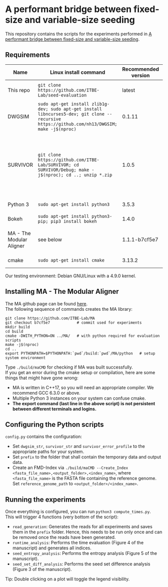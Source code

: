 # A performant bridge between fixed-size and variable-size seeding
This repository contains the scripts for the experiments performed in
[A performant bridge between fixed-size and variable-size seeding](https://doi.org/10.1101/825927 "bioRxiv - preprint").

## Requirements

| Name | Linux install command | Recommended version | Remarks |
|------|-----------------------|---------------------|-------------|
| This repo | `git clone https://github.com/ITBE-Lab/seed-evaluation` | latest | Core evaluation scripts. |
| DWGSIM | `sudo apt-get install zlib1g-dev; sudo apt-get install libncurses5-dev; git clone --recursive https://github.com/nh13/DWGSIM; make -j$(nproc)` | 0.1.11 | Tool for generating Illumina reads. |
| SURVIVOR | `git clone https://github.com/ITBE-Lab/SURVIVOR; cd SURVIVOR/Debug; make -j$(nproc); cd ..; unzip *.zip` | 1.0.5 | Tool for generating PacBio reads. (Modified by us, to generate specific amounts of reads.) |
| Python 3 | `sudo apt-get install python3` | 3.5.3 | Python 3 environment. |
| Bokeh | `sudo apt-get install python3-pip; pip3 install bokeh` | 1.4.0 | Plotting library. |
| MA - The Modular Aligner | see below | 1.1.1-b7cf5e7 | C++ library implementing all runtime critical code. |
| cmake | `sudo apt-get install cmake` | 3.13.2 | Compiling MA. |

Our testing environment: Debian GNU/Linux with a 4.9.0 kernel.

## Installing MA - The Modular Aligner

The MA github page can be found [here](https://github.com/ITBE-Lab/MA "The Modular Aligner"). \
The following sequence of commands creates the MA library:
```
git clone https://github.com/ITBE-Lab/MA
git checkout b7cf5e7            # commit used for experiments
mkdir build
cd build
cmake -DWITH_PYTHON=ON ../MA/   # with python required for evaluation scripts
make -j$(nproc)
cd ..
export PYTHONPATH=$PYTHONPATH:`pwd`/build:`pwd`/MA/python   # setup system environment
```

Type `./build/maCMD` for checking if MA was built successfully. \
If you get an error during the cmake setup or compilation, here are some things that might have gone wrong:
- MA is written in C++17, so you will need an appropriate compiler. We recommend GCC 6.3.0 or above.
- Multiple Python 3 instances on your system can confuse cmake.
- **The export command (last line in the above script) is not persistent between different terminals and logins.**

## Configuring the Python scripts

`config.py` contains the configuration:
- Set `dwgsim_str`, `survivor_str` and `survivor_error_profile` to the appropriate paths for your system.
- Set `prefix` to the folder that shall contain the temporary data and output data.
- Create an FMD-Index via `./build/maCMD --Create_Index <fasta_file_name>,<output_folder>,<index_name>`, where
`<fasta_file_name>` is the FASTA file containing the reference genome. \
Set `reference_genome_path` to `<output_folder>/<index_name>`.

## Running the experiments

Once everything is configured, you can run `python3 compute_times.py`. \
This will trigger 4 functions (very bottom of the script):
- `read_generation`: Generates the reads for all experiments and saves them in the `prefix` folder. Hence, this needs to be run only once and can be removed once the reads have been generated.
- `runtime_analysis`: Performs the time evaluation (Figure 4 of the manuscript) and generates all indices.
- `seed_entropy_analysis`: Performs the entropy analysis (Figure 5 of the manuscript).
- `seed_set_diff_analysis`: Performs the seed set difference analysis (Figure 3 of the manuscript).

Tip: Double clicking on a plot will toggle the legend visibility.